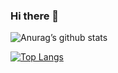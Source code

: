 ### Hi there 👋

<!--
**Johnylab/Johnylab** is a ✨ _special_ ✨ repository because its `README.md` (this file) appears on your GitHub profile.

Here are some ideas to get you started:

- 🔭 I’m currently working on ...
- 🌱 I’m currently learning ...
- 👯 I’m looking to collaborate on ...
- 🤔 I’m looking for help with ...
- 💬 Ask me about ...
- 📫 How to reach me: ...
- 😄 Pronouns: ...
- ⚡ Fun fact: ...
-->

![Anurag’s github stats](https://github-readme-stats.vercel.app/api?username=Johnylab&show_icons=true&count_private=true)

[![Top Langs](https://github-readme-stats.vercel.app/api/top-langs/?username=Johnylab&layout=compact)](https://github.com/anuraghazra/github-readme-stats)
